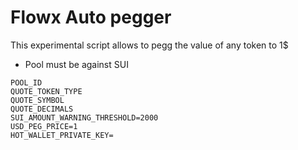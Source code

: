 # Flowx Auto pegger

This experimental script allows to pegg the value of any token to 1$

- Pool must be against SUI

```
POOL_ID
QUOTE_TOKEN_TYPE
QUOTE_SYMBOL
QUOTE_DECIMALS
SUI_AMOUNT_WARNING_THRESHOLD=2000
USD_PEG_PRICE=1
HOT_WALLET_PRIVATE_KEY=
```